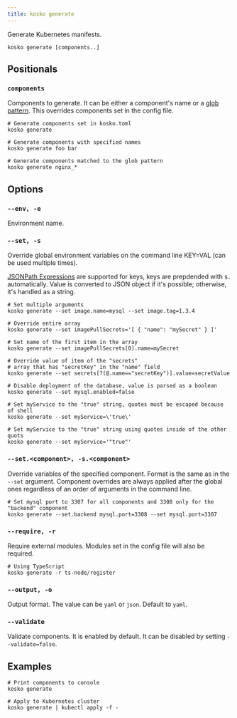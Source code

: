 ```yaml
---
title: kosko generate
---
```


Generate Kubernetes manifests.

```shell
kosko generate [components..]
```

## Positionals

### `components`

Components to generate. It can be either a component's name or a [glob pattern]. This overrides components set in the config file.

```shell
# Generate components set in kosko.toml
kosko generate

# Generate components with specified names
kosko generate foo bar

# Generate components matched to the glob pattern
kosko generate nginx_*
```

## Options

### `--env, -e`

Environment name.

### `--set, -s`

Override global environment variables on the command line KEY=VAL (can be used multiple times).

[JSONPath Expressions](https://www.npmjs.com/package/jsonpath) are supported for keys, keys are prepdended with `$.` automatically.
Value is converted to JSON object if it's possible; otherwise, it's handled as a string.

```shell
# Set multiple arguments
kosko generate --set image.name=mysql --set image.tag=1.3.4

# Override entire array
kosko generate --set imagePullSecrets='[ { "name": "mySecret" } ]'

# Set name of the first item in the array
kosko generate --set imagePullSecrets[0].name=mySecret

# Override value of item of the "secrets"
# array that has "secretKey" in the "name" field
kosko generate --set secrets[?(@.name=="secretKey")].value=secretValue

# Disable deployment of the database, value is parsed as a boolean
kosko generate --set mysql.enabled=false

# Set myService to the "true" string, quotes must be escaped because of shell
kosko generate --set myService=\'true\'

# Set myService to the "true" string using quotes inside of the other quots
kosko generate --set myService='"true"'
```

### `--set.<component>, -s.<component>`

Override variables of the specified component. Format is the same as in the `--set` argument. Component overrides are always applied after the global ones regardless of an order of arguments in the command line.

```shell
# Set mysql port to 3307 for all components and 3308 only for the "backend" component
kosko generate --set.backend mysql.port=3308 --set mysql.port=3307
```

### `--require, -r`

Require external modules. Modules set in the config file will also be required.

```shell
# Using TypeScript
kosko generate -r ts-node/register
```

### `--output, -o`

Output format. The value can be `yaml` or `json`. Default to `yaml`.

### `--validate`

Validate components. It is enabled by default. It can be disabled by setting `--validate=false`.

## Examples

```shell
# Print components to console
kosko generate

# Apply to Kubernetes cluster
kosko generate | kubectl apply -f -
```

[glob pattern]: https://en.wikipedia.org/wiki/Glob_(programming)
